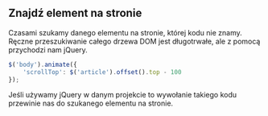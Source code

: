 
## Znajdź element na stronie

Czasami szukamy danego elementu na stronie, której kodu nie znamy. Ręczne przeszukiwanie całego drzewa DOM jest długotrwałe, ale z pomocą przychodzi nam jQuery.

```javascript
$('body').animate({
	'scrollTop': $('article').offset().top - 100
});
```

Jeśli używamy jQuery w danym projekcie to wywołanie takiego kodu przewinie nas do szukanego elementu na stronie.
